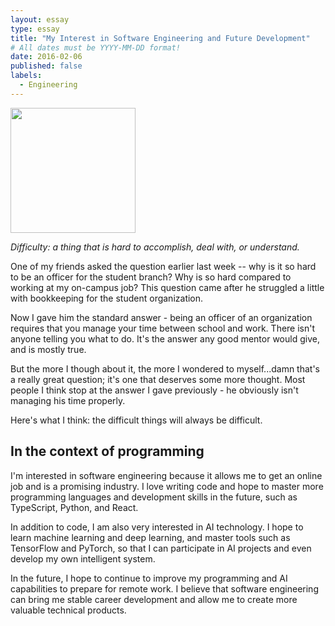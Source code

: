 ```yaml
---
layout: essay
type: essay
title: "My Interest in Software Engineering and Future Development"
# All dates must be YYYY-MM-DD format!
date: 2016-02-06
published: false
labels:
  - Engineering
---
```


<img width="200px" class="rounded float-start pe-4" src="../img/difficulty/degree_difficulty.jpg">

*Difficulty: a thing that is hard to accomplish, deal with, or understand.*

One of my friends asked the question earlier last week -- why is it so hard to be an officer for the student branch? Why is so hard compared to working at my on-campus job? This question came after he struggled a little with bookkeeping for the student organization.

Now I gave him the standard answer - being an officer of an organization requires that you manage your time between school and work. There isn't anyone telling you what to do. It's the answer any good mentor would give, and is mostly true.

But the more I though about it, the more I wondered to myself...damn that's a really great question; it's one that deserves some more thought. Most people I think stop at the answer I gave previously - he obviously isn't managing his time properly.

Here's what I think: the difficult things will always be difficult.

## In the context of programming

I'm interested in software engineering because it allows me to get an online job and is a promising industry. I love writing code and hope to master more programming languages ​​and development skills in the future, such as TypeScript, Python, and React.

In addition to code, I am also very interested in AI technology. I hope to learn machine learning and deep learning, and master tools such as TensorFlow and PyTorch, so that I can participate in AI projects and even develop my own intelligent system.

In the future, I hope to continue to improve my programming and AI capabilities to prepare for remote work. I believe that software engineering can bring me stable career development and allow me to create more valuable technical products.
